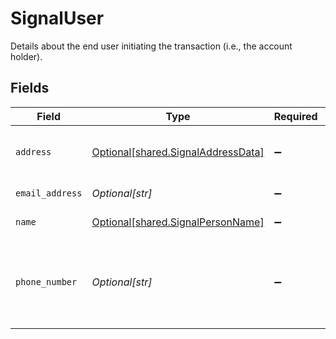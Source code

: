 # SignalUser

Details about the end user initiating the transaction (i.e., the account holder).


## Fields

| Field                                                                                         | Type                                                                                          | Required                                                                                      | Description                                                                                   |
| --------------------------------------------------------------------------------------------- | --------------------------------------------------------------------------------------------- | --------------------------------------------------------------------------------------------- | --------------------------------------------------------------------------------------------- |
| `address`                                                                                     | [Optional[shared.SignalAddressData]](../../models/shared/signaladdressdata.md)                | :heavy_minus_sign:                                                                            | Data about the components comprising an address.                                              |
| `email_address`                                                                               | *Optional[str]*                                                                               | :heavy_minus_sign:                                                                            | The user's email address.                                                                     |
| `name`                                                                                        | [Optional[shared.SignalPersonName]](../../models/shared/signalpersonname.md)                  | :heavy_minus_sign:                                                                            | The user's legal name                                                                         |
| `phone_number`                                                                                | *Optional[str]*                                                                               | :heavy_minus_sign:                                                                            | The user's phone number, in E.164 format: +{countrycode}{number}. For example: "+14151234567" |